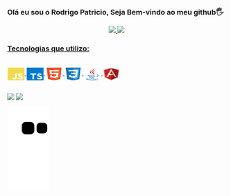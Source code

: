 ### Olá eu sou o Rodrigo Patricio, Seja Bem-vindo ao meu github🖐️

<div align="center">
  <a href="https://github.com/DevRodrigoPatricio">
  <img height="150em" src="https://github-readme-stats.vercel.app/api?username=DevRodrigoPatricio&show_icons=true&theme=dark&include_all_commits=true&count_private=true"/>
  <img height="150em" src="https://github-readme-stats.vercel.app/api/top-langs/?username=DevRodrigoPatricio&layout=compact&langs_count=7&theme=dark"/>
</div>

### Tecnologias que utilizo:
</div>
<div style="display: inline_block"><br>
  <img align="center" alt="DevRodrigoPatricio-Js" height="30" width="40" src="https://raw.githubusercontent.com/devicons/devicon/master/icons/javascript/javascript-plain.svg">
  <img align="center" alt="DevRodrigoPatricio-Ts" height="30" width="40" src="https://raw.githubusercontent.com/devicons/devicon/master/icons/typescript/typescript-plain.svg">
  <img align="center" alt="DevRodrigoPatricio-HTML" height="30" width="40" src="https://raw.githubusercontent.com/devicons/devicon/master/icons/html5/html5-original.svg">
  <img align="center" alt="DevRodrigoPatricio-CSS" height="30" width="40" src="https://raw.githubusercontent.com/devicons/devicon/master/icons/css3/css3-original.svg">
  <img align="center" alt="DevRodrigoPatricio-java" height="30" width="40" src="https://raw.githubusercontent.com/devicons/devicon/master/icons/java/java-original.svg">
  <img align="center" alt="DevRodrigoPatricio-angularjs" height="30" width="40" src="https://raw.githubusercontent.com/devicons/devicon/master/icons/angularjs/angularjs-original.svg">
  
</div>
  
  ##
  
<div>
    <a href="https://www.youtube.com/channel/UC_-uuuZbY0AAt9CViNzvc-Q" target="_blank"><img src="https://img.shields.io/badge/-LinkedIn-%230077B5?style=for-the-badge&logo=linkedin&logoColor=white" target="_blank"></a>
    <a href = "mailto:rodrigopatricio19@gmail.com"><img src="https://img.shields.io/badge/-Gmail-%23333?style=for-the-      badge&logo=gmail&logoColor=white" target="_blank"></a>
</div>

![Snake animation](https://github.com/DevRodrigoPatricio/DevRodrigoPatricio/blob/output/github-contribution-grid-snake.svg)
